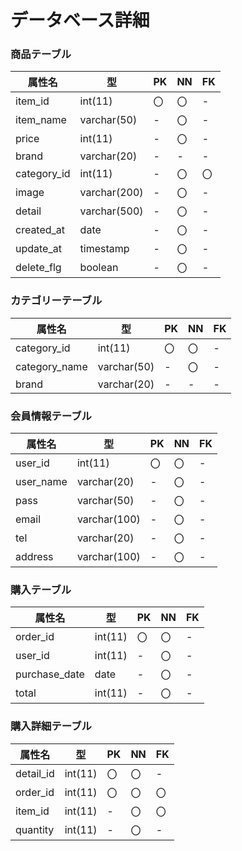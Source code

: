 # データベース詳細

### 商品テーブル
|属性名|型|PK|NN|FK|
|-----|--|--|--|--|
|item_id|int(11)|〇|〇|-|
|item_name|varchar(50)|-|〇|-|
|price|int(11)|-|〇|-|
|brand|varchar(20)|-|-|-|
|category_id|int(11)|-|〇|〇|
|image|varchar(200)|-|〇|-|
|detail|varchar(500)|-|〇|-|
|created_at|date|-|〇|-|
|update_at|timestamp|-|〇|-|
|delete_flg|boolean|-|〇|-|

### カテゴリーテーブル
|属性名|型|PK|NN|FK|
|-----|--|--|--|--|
|category_id|int(11)|〇|〇|-|
|category_name|varchar(50)|-|〇|-|
|brand|varchar(20)|-|-|-|

### 会員情報テーブル
|属性名|型|PK|NN|FK|
|-----|--|--|--|--|
|user_id|int(11)|〇|〇|-|
|user_name|varchar(20)|-|〇|-|
|pass|varchar(50)|-|〇|-|
|email|varchar(100)|-|〇|-|
|tel|varchar(20)|-|〇|-|
|address|varchar(100)|-|〇|-|

### 購入テーブル
|属性名|型|PK|NN|FK|
|-----|--|--|--|--|
|order_id|int(11)|〇|〇|-|
|user_id|int(11)|-|〇|-|
|purchase_date|date|-|〇|-|
|total|int(11)|-|〇|-|

### 購入詳細テーブル
|属性名|型|PK|NN|FK|
|-----|--|--|--|--|
|detail_id|int(11)|〇|〇|-|
|order_id|int(11)|〇|〇|〇|
|item_id|int(11)|-|〇|〇|
|quantity|int(11)|-|〇|-|
